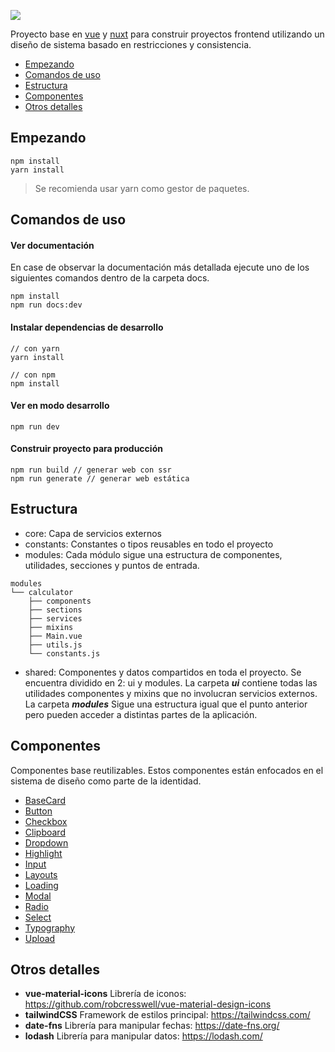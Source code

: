 
![](https://storage.googleapis.com/kambista-vouchers/log.png)

Proyecto base en [vue](https://vuejs.org/v2/guide/) y [nuxt](https://nuxtjs.org/docs/get-started/installation) para construir proyectos frontend utilizando un diseño de sistema basado en restricciones y consistencia.

- [Empezando](#Empezando)
- [Comandos de uso](#Comandos-de-uso)
- [Estructura](#Estructura)
- [Componentes](#Componentes)
- [Otros detalles](#Otros-detalles)

## Empezando

```
npm install 
yarn install
```

> Se recomienda usar yarn como gestor de paquetes.


## Comandos de uso
#### Ver documentación

En case de observar la documentación más detallada ejecute uno de los siguientes comandos dentro de la carpeta docs.

```
npm install
npm run docs:dev
```

#### Instalar dependencias de desarrollo

```
// con yarn
yarn install 

// con npm
npm install 
```

#### Ver en modo desarrollo

```
npm run dev
```


#### Construir proyecto para producción

```
npm run build // generar web con ssr
npm run generate // generar web estática
```


## Estructura
  - core: Capa de servicios externos
  - constants: Constantes o tipos reusables en todo el proyecto
  - modules: Cada módulo sigue una estructura de componentes, utilidades, secciones y puntos de entrada.

```
modules
└── calculator
    ├── components
    ├── sections
    ├── services
    ├── mixins
    ├── Main.vue
    ├── utils.js
    └── constants.js
```

  - shared: Componentes y datos compartidos en toda el proyecto. Se encuentra dividido en 2: ui y modules.
  La carpeta _**ui**_ contiene todas las utilidades componentes y mixins que no involucran servicios externos.
  La carpeta _**modules**_ Sigue una estructura igual que el punto anterior pero pueden acceder a distintas partes de la aplicación.

## Componentes

  Componentes base reutilizables. Estos componentes están enfocados en el sistema de diseño como parte de la identidad.

  - [BaseCard](./components/BaseCard.md)
  - [Button](./components/Button.md)
  - [Checkbox](./components/Checkbox.md)
  - [Clipboard](./components/Clipboard.md)
  - [Dropdown](./components/Dropdown.md)
  - [Highlight](./components/Highlight.md)
  - [Input](./components/Input.md)
  - [Layouts](./components/Layouts.md)
  - [Loading](./components/Loading.md)
  - [Modal](./components/Modal.md)
  - [Radio](./components/Radio.md)
  - [Select](./components/Select.md)
  - [Typography](./components/Text.md)
  - [Upload](./components/Upload.md)

## Otros detalles

- **vue-material-icons** Librería de iconos: https://github.com/robcresswell/vue-material-design-icons
- **tailwindCSS** Framework de estilos principal: https://tailwindcss.com/
- **date-fns** Librería para manipular fechas: https://date-fns.org/
- **lodash** Librería para manipular datos: https://lodash.com/